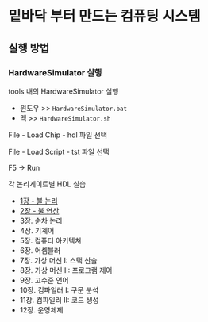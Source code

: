# 밑바닥 부터 만드는 컴퓨팅 시스템

## 실행 방법

### HardwareSimulator 실행
tools 내의 HardwareSimulator 실행
- 윈도우 >> `HardwareSimulator.bat`
- 맥 >> `HardwareSimulator.sh`

File - Load Chip - hdl 파일 선택

File - Load Script - tst 파일 선택

F5 -> Run

각 논리게이트별 HDL 실습
- [1장 - 불 논리](https://github.com/lsj8367/nand2tetris/blob/master/projects/01/bool.md)
- [2장 - 불 연산](https://lsj8367.github.io/cs/CS-alu/)
- 3장. 순차 논리
- 4장. 기계어
- 5장. 컴퓨터 아키텍쳐
- 6장. 어셈블러
- 7장. 가상 머신 I: 스택 산술
- 8장. 가상 머신 II: 프로그램 제어
- 9장. 고수준 언어
- 10장. 컴파일러 I: 구문 분석
- 11장. 컴파일러 II: 코드 생성
- 12장. 운영체제
